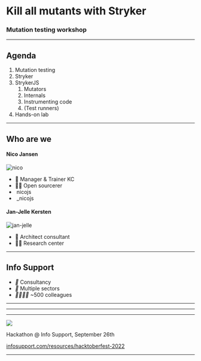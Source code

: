 <!-- .slide: class="is-welcome" -->

# Kill all mutants with Stryker 

### Mutation testing workshop

---

## Agenda

1. Mutation testing
1. Stryker
1. StrykerJS 
    1. Mutators
    1. Internals
    1. Instrumenting code
    1. (Test runners)
1. Hands-on lab

---

## Who are we

<div style="justify-content: center" class="kc-flex kc-gap4">
<div>

#### Nico Jansen

![nico](/img/nico.jpg) <!-- .element class="img-round" style="width: 250px" -->

* 💼 Manager & Trainer KC
* 🧙‍♂️ Open sourcerer
* <i class="bi bi-github" style="color: #1a1d21"></i> &nbsp;nicojs
* <i class="bi bi-twitter" style="color: #1d9bf0"></i> &nbsp;_nicojs

<!-- .element class="no-list" -->

</div>
<div>

#### Jan-Jelle Kersten

![jan-jelle](/img/jan-jelle.jpg) <!-- .element class="img-round" style="width: 250px" -->

* 💼 Architect consultant
* 🐱‍👤 Research center

<!-- .element class="no-list" -->

</div>
</div>

---

<!-- .slide: data-background-video="/img/infosupport.mp4" data-background-video-loop  data-background-video-muted-->

<div class="overlay">

## Info Support

- <i class="list-style-icon">💼</i> Consultancy
- <i class="list-style-icon">🏢</i> Multiple sectors
- <i class="list-style-icon">👨‍👨‍👧‍👧</i> ~500 colleagues

<!-- .element class="no-list" -->

</div>

---

<!-- .slide: data-background-image="/img/focus.png" data-background-color="#003865" data-background-size="contain"-->

---

<!-- .slide: data-background-image="/img/research-center.png" data-background-color="#f8f8f8" data-background-size="contain"-->

---

<!-- .slide: data-background-image="/img/hacktoberfestbg.png" data-background-repeat="repeat" data-background-size="100px" -->

![](/img/hacktoberfest.png)

Hackathon @ Info Support, September 26th

<!-- .element class="hacktoberfest" -->

[infosupport.com/resources/hacktoberfest-2022](https://infosupport.com/resources/hacktoberfest-2022) <!-- .element target="_blank" -->

<!-- .element class="hacktoberfest" -->

---

<!-- .slide: data-background-image="/img/references.png" data-background-size="contain"-->
